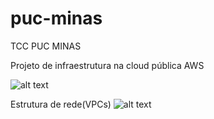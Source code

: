 # puc-minas
TCC PUC MINAS

Projeto de infraestrutura na cloud pública AWS

![alt text](https://github.com/henriquenogueira/puc-minas/blob/main/infra.png)

Estrutura de rede(VPCs)
![alt text](https://github.com/henriquenogueira/puc-minas/blob/main/lan.png)
